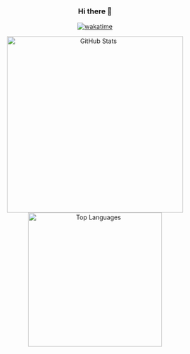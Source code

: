 
<!--
**IshinkeyI/IshinkeyI** is a ✨ _special_ ✨ repository because its `README.md` (this file) appears on your GitHub profile.

Here are some ideas to get you started:

- 🔭 I’m currently working on ...
- 🌱 I’m currently learning ...
- 👯 I’m looking to collaborate on ...
- 🤔 I’m looking for help with ...
- 💬 Ask me about ...
- 📫 How to reach me: ...
- 😄 Pronouns: ...
- ⚡ Fun fact: ...
-->
<div id="header" align="center">
  
  ### Hi there 👋

  [![wakatime](https://wakatime.com/badge/user/05e9d611-f72b-4ebb-a30c-1bdfd977bb8d.svg)](https://wakatime.com/@05e9d611-f72b-4ebb-a30c-1bdfd977bb8d)

  <img src="https://github-readme-stats.vercel.app/api?username=IshinkeyI&show_icons=true&theme=dark" alt="GitHub Stats" width="400"/> <img src="https://github-readme-stats.vercel.app/api/top-langs/?username=IshinkeyI&layout=compact&langs_count=5&theme=dark" alt="Top     Languages" width="304"/>

</div>
